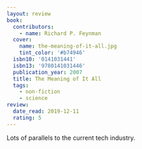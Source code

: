 ```yaml
---
layout: review
book:
  contributors:
    - name: Richard P. Feynman
  cover:
    name: the-meaning-of-it-all.jpg
    tint_color: '#b74946'
  isbn10: '0141031441'
  isbn13: '9780141031446'
  publication_year: 2007
  title: The Meaning of It All
  tags:
    - non-fiction
    - science
review:
  date_read: 2019-12-11
  rating: 5
---
```


Lots of parallels to the current tech industry.
